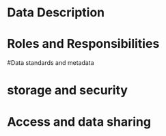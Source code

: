 # Data Description
# Roles and Responsibilities
#Data standards and metadata
# storage and security
# Access and data sharing
